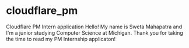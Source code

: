 # cloudflare_pm
Cloudflare PM Intern application
Hello! My name is Sweta Mahapatra and I'm a junior studying Computer Science at Michigan. Thank you for taking the time
to read my PM Internship applicaton!
